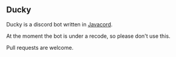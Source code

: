 ## Ducky

Ducky is a discord bot written in [Javacord](https://github.com/Javacord/Javacord).

At the moment the bot is under a recode, so please don't use this.

Pull requests are welcome.
